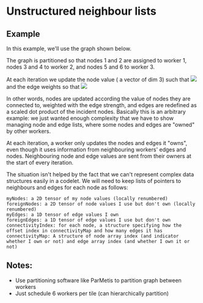 # Unstructured neighbour lists

## Example

In this example, we'll use the graph shown below.

The graph is partitioned so that nodes 1 and 2 are assigned to worker 1,
nodes 3 and 4 to worker 2, and nodes 5 and 6 to worker 3.



At each iteration we update the node value ( a vector of dim 3) such that
<img src="https://render.githubusercontent.com/render/math?math=\mathbf{n}_i^{t%2b1} = 0.8\mathbf{n}_i^t %2b 0.2(\sum_{j \in D}\mathbf{n}_j^te_{ij}^t)">
and the edge weights so that <img src="https://render.githubusercontent.com/render/math?math=e_{ij}^{t%2b 1} = \frac{(\mathbf{n}_i^t)^T (\mathbf{n}_j^t)}{6}">

In other words, nodes are updated according the value of nodes they are connected to, weighted with the edge
strength, and edges are redefined as a scaled dot product of the incident nodes. Basically
this is an arbitrary example: we just wanted enough complexity that we have to show
managing node and edge lists, where some nodes and edges are "owned" by other workers.

At each iteration, a worker only updates the nodes and edges it "owns", even though
it uses information from neighbouring workers' edges and nodes. Neighbouring 
node and edge values are sent from their owners at the start of every iteration.

The situation isn't helped by the fact that we can't represent complex data structures
easily in a codelet. We will need to keep lists of pointers to neighbours and edges
for each node as follows:

```
myNodes: a 2D tensor of my node values (locally renumbered)
foreignNodes: a 2D tensor of node values I use but don't own (locally renumbered)
myEdges: a 1D tensor of edge values I own 
foreignEdges: a 1D tensor of edge values I use but don't own
connectivityIndex: for each node, a structure specifying how the offset index in connectivityMap and how many edges it has
connectivityMap: A structure of node array index (and indicator whether I own or not) and edge array index (and whether I own it or not)
```


## Notes:
* Use partitioning software like ParMetis to partition graph between workers
* Just schedule 6 workers per tile (can hierarchically partition)